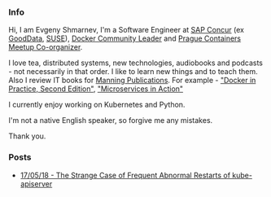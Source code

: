 ### Info 
Hi, I am Evgeny Shmarnev, I'm a Software Engineer at [SAP Concur](https://www.concur.com/) (ex [GoodData](https://www.gooddata.com/), [SUSE](https://www.suse.com/)), [Docker Community Leader](https://www.meetup.com/Docker-Prague-Czech-Republic/) and [Prague Containers Meetup Co-organizer](https://www.meetup.com/Prague-Containers-Meetup/).

I love tea, distributed systems, new technologies, audiobooks and podcasts - not necessarily in that order. I like to learn new things and to teach them. Also I review IT books for [Manning Publications](https://www.manning.com/). For example - ["Docker in Practice, Second Edition"](https://www.manning.com/books/docker-in-practice-second-edition), ["Microservices in Action"](https://www.manning.com/books/microservices-in-action?query=microservices)

I currently enjoy working on Kubernetes and Python.

I'm not a native English speaker, so forgive me any mistakes.

Thank you.

### Posts
- [17/05/18 - The Strange Case of Frequent Abnormal Restarts of kube-apiserver](https://evalle.github.io/blog/20180517-apiserver)
